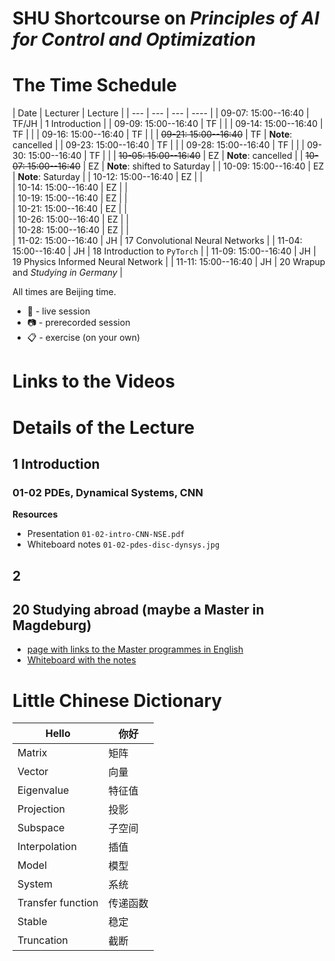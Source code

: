 # SHU Shortcourse on *Principles of AI for Control and Optimization*

# The Time Schedule 

| Date | Lecturer | Lecture |
| --- | --- | --- | ---- |
| 09-07: 15:00--16:40 | TF/JH | 1 Introduction  | 
| 09-09: 15:00--16:40 | TF |  |
| 09-14: 15:00--16:40 | TF |  |
| 09-16: 15:00--16:40 | TF |  |
| ~~09-21: 15:00--16:40~~ | TF | **Note**: cancelled |
| 09-23: 15:00--16:40 | TF |  |
| 09-28: 15:00--16:40 | TF |  |
| 09-30: 15:00--16:40 | TF |  |
| ~~10-05: 15:00--16:40~~ | EZ | **Note**: cancelled |
| ~~10-07: 15:00--16:40~~ | EZ | **Note**: shifted to Saturday | 
| 10-09: 15:00--16:40 | EZ | **Note**: Saturday | 
| 10-12: 15:00--16:40 | EZ |  |  
| 10-14: 15:00--16:40 | EZ |  |  
| 10-19: 15:00--16:40 | EZ |  |  
| 10-21: 15:00--16:40 | EZ |  |  
| 10-26: 15:00--16:40 | EZ |  |  
| 10-28: 15:00--16:40 | EZ |  |  
| 11-02: 15:00--16:40 | JH | 17 Convolutional Neural Networks | 
| 11-04: 15:00--16:40 | JH | 18 Introduction to `PyTorch` | 
| 11-09: 15:00--16:40 | JH | 19 Physics Informed Neural Network | 
| 11-11: 15:00--16:40 | JH | 20 Wrapup and *Studying in Germany* |

All times are Beijing time.

 * :microphone: - live session
 * :camera: - prerecorded session
 * :clipboard: - exercise (on your own)

# Links to the Videos

# Details of the Lecture

## 1 Introduction

### 01-02 PDEs, Dynamical Systems, CNN

**Resources**

 * Presentation `01-02-intro-CNN-NSE.pdf`
 * Whiteboard notes `01-02-pdes-disc-dynsys.jpg`

## 2 

## 20 Studying abroad (maybe a Master in Magdeburg)

* [page with links to the Master programmes in English](https://www.ovgu.de/unimagdeburg/en/Study/Study+Programmes/Study+Programmes+in+English-p-48822.html)
* [Whiteboard with the notes](files/20-study-abroad.png)


# Little Chinese Dictionary

| Hello | 你好 |
--------|--------
| Matrix| 矩阵 |
| Vector| 向量 |
| Eigenvalue |特征值|
| Projection |投影|
| Subspace |子空间|
| Interpolation |插值|
| Model |模型|
| System |系统|
| Transfer function |传递函数|
| Stable |稳定|
| Truncation |截断|
